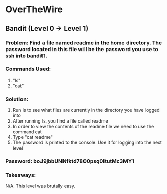 # OverTheWire

## Bandit (Level 0 -> Level 1)

### Problem: Find a file named readme in the home directory. The password located in this file will be the password you use to ssh into bandit1.

### Commands Used:

1. "ls"
2. "cat"

### Solution:

1. Run ls to see what files are currently in the directory you have logged into
2. After running ls, you find a file called readme
3. In order to view the contents of the readme file we need to use the command cat
4. Type "cat readme"
5. The password is printed to the console. Use it for logging into the next level

### Password: boJ9jbbUNNfktd7800psq0ltutMc3MY1

### Takeaways:

N/A. This level was brutally easy.
